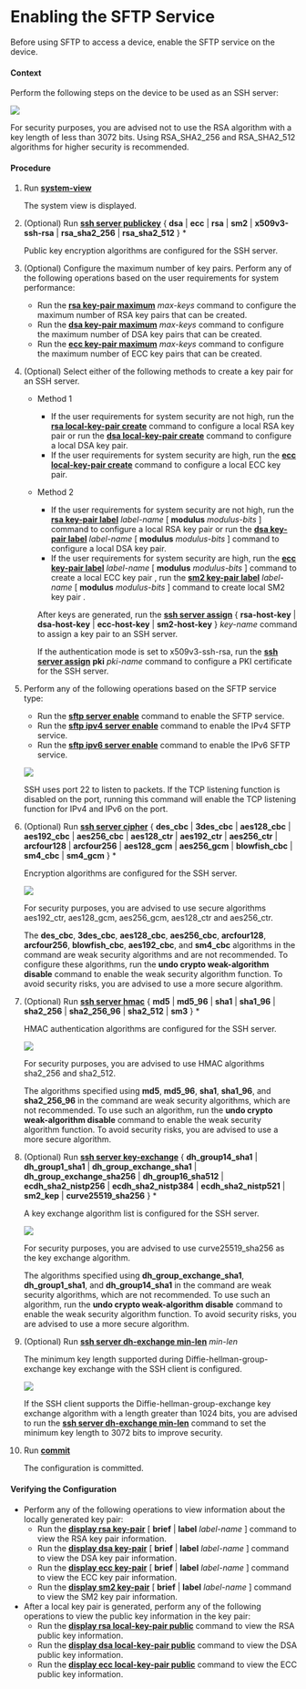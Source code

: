 Enabling the SFTP Service
=========================

Before using SFTP to access a device, enable the SFTP service on the device.

#### Context

Perform the following steps on the device to be used as an SSH server:

![](../../../../public_sys-resources/note_3.0-en-us.png) 

For security purposes, you are advised not to use the RSA algorithm with a key length of less than 3072 bits. Using RSA\_SHA2\_256 and RSA\_SHA2\_512 algorithms for higher security is recommended.



#### Procedure

1. Run [**system-view**](cmdqueryname=system-view)
   
   
   
   The system view is displayed.
2. (Optional) Run [**ssh server publickey**](cmdqueryname=ssh+server+publickey) { **dsa** | **ecc** | **rsa** | **sm2** | **x509v3-ssh-rsa** | **rsa\_sha2\_256** | **rsa\_sha2\_512** } \*
   
   
   
   Public key encryption algorithms are configured for the SSH server.
3. (Optional) Configure the maximum number of key pairs. Perform any of the following operations based on the user requirements for system performance:
   
   
   * Run the [**rsa key-pair maximum**](cmdqueryname=rsa+key-pair+maximum) *max-keys* command to configure the maximum number of RSA key pairs that can be created.
   * Run the [**dsa key-pair maximum**](cmdqueryname=dsa+key-pair+maximum) *max-keys* command to configure the maximum number of DSA key pairs that can be created.
   * Run the [**ecc key-pair maximum**](cmdqueryname=ecc+key-pair+maximum) *max-keys* command to configure the maximum number of ECC key pairs that can be created.
4. (Optional) Select either of the following methods to create a key pair for an SSH server.
   
   
   * Method 1
     + If the user requirements for system security are not high, run the [**rsa local-key-pair create**](cmdqueryname=rsa+local-key-pair+create) command to configure a local RSA key pair or run the [**dsa local-key-pair create**](cmdqueryname=dsa+local-key-pair+create) command to configure a local DSA key pair.
     + If the user requirements for system security are high, run the [**ecc local-key-pair create**](cmdqueryname=ecc+local-key-pair+create) command to configure a local ECC key pair.
   * Method 2
     + If the user requirements for system security are not high, run the [**rsa key-pair label**](cmdqueryname=rsa+key-pair+label) *label-name* [ **modulus** *modulus-bits* ] command to configure a local RSA key pair or run the [**dsa key-pair label**](cmdqueryname=dsa+key-pair+label) *label-name* [ **modulus** *modulus-bits* ] command to configure a local DSA key pair.
     + If the user requirements for system security are high, run the [**ecc key-pair label**](cmdqueryname=ecc+key-pair+label) *label-name* [ **modulus** *modulus-bits* ] command to create a local ECC key pair , run the [**sm2 key-pair label**](cmdqueryname=sm2+key-pair+label) *label-name* [ **modulus** *modulus-bits* ] command to create local SM2 key pair .
     
     After keys are generated, run the [**ssh server assign**](cmdqueryname=ssh+server+assign) { **rsa-host-key** | **dsa-host-key** | **ecc-host-key** | **sm2-host-key**  } *key-name* command to assign a key pair to an SSH server.
     
     If the authentication mode is set to x509v3-ssh-rsa, run the [**ssh server assign**](cmdqueryname=ssh+server+assign) **pki** *pki-name* command to configure a PKI certificate for the SSH server.
5. Perform any of the following operations based on the SFTP service type:
   
   
   * Run the [**sftp server enable**](cmdqueryname=sftp+server+enable) command to enable the SFTP service.
   * Run the [**sftp ipv4 server enable**](cmdqueryname=sftp+ipv4+server+enable) command to enable the IPv4 SFTP service.
   * Run the [**sftp ipv6 server enable**](cmdqueryname=sftp+ipv6+server+enable) command to enable the IPv6 SFTP service.
   
   ![](../../../../public_sys-resources/note_3.0-en-us.png) 
   
   SSH uses port 22 to listen to packets. If the TCP listening function is disabled on the port, running this command will enable the TCP listening function for IPv4 and IPv6 on the port.
6. (Optional) Run [**ssh server cipher**](cmdqueryname=ssh+server+cipher) { **des\_cbc** | **3des\_cbc** | **aes128\_cbc** | **aes192\_cbc** | **aes256\_cbc** | **aes128\_ctr** | **aes192\_ctr** | **aes256\_ctr** | **arcfour128** | **arcfour256** | **aes128\_gcm** | **aes256\_gcm** | **blowfish\_cbc** | **sm4\_cbc** | **sm4\_gcm** } \*
   
   
   
   Encryption algorithms are configured for the SSH server.
   
   
   
   ![](../../../../public_sys-resources/note_3.0-en-us.png) 
   
   For security purposes, you are advised to use secure algorithms aes192\_ctr, aes128\_gcm, aes256\_gcm, aes128\_ctr and aes256\_ctr.
   
   The **des\_cbc**, **3des\_cbc**, **aes128\_cbc**, **aes256\_cbc**, **arcfour128**, **arcfour256**, **blowfish\_cbc**, **aes192\_cbc**, and **sm4\_cbc** algorithms in the command are weak security algorithms and are not recommended. To configure these algorithms, run the **undo crypto weak-algorithm disable** command to enable the weak security algorithm function. To avoid security risks, you are advised to use a more secure algorithm.
7. (Optional) Run [**ssh server hmac**](cmdqueryname=ssh+server+hmac) { **md5** | **md5\_96** | **sha1** | **sha1\_96** | **sha2\_256** | **sha2\_256\_96** | **sha2\_512** | **sm3** } \*
   
   
   
   HMAC authentication algorithms are configured for the SSH server.
   
   
   
   ![](../../../../public_sys-resources/note_3.0-en-us.png) 
   
   For security purposes, you are advised to use HMAC algorithms sha2\_256 and sha2\_512.
   
   The algorithms specified using **md5**, **md5\_96**, **sha1**, **sha1\_96**, and **sha2\_256\_96** in the command are weak security algorithms, which are not recommended. To use such an algorithm, run the **undo crypto weak-algorithm disable** command to enable the weak security algorithm function. To avoid security risks, you are advised to use a more secure algorithm.
8. (Optional) Run [**ssh server key-exchange**](cmdqueryname=ssh+server+key-exchange) { **dh\_group14\_sha1** | **dh\_group1\_sha1** | **dh\_group\_exchange\_sha1** | **dh\_group\_exchange\_sha256** | **dh\_group16\_sha512** | **ecdh\_sha2\_nistp256** | **ecdh\_sha2\_nistp384** | **ecdh\_sha2\_nistp521** | **sm2\_kep** | **curve25519\_sha256** } \*
   
   
   
   A key exchange algorithm list is configured for the SSH server.
   
   
   
   ![](../../../../public_sys-resources/note_3.0-en-us.png) 
   
   For security purposes, you are advised to use curve25519\_sha256 as the key exchange algorithm.
   
   The algorithms specified using **dh\_group\_exchange\_sha1**, **dh\_group1\_sha1**, and **dh\_group14\_sha1** in the command are weak security algorithms, which are not recommended. To use such an algorithm, run the **undo crypto weak-algorithm disable** command to enable the weak security algorithm function. To avoid security risks, you are advised to use a more secure algorithm.
9. (Optional) Run [**ssh server dh-exchange min-len**](cmdqueryname=ssh+server+dh-exchange+min-len) *min-len*
   
   
   
   The minimum key length supported during Diffie-hellman-group-exchange key exchange with the SSH client is configured.
   
   
   
   ![](../../../../public_sys-resources/note_3.0-en-us.png) 
   
   If the SSH client supports the Diffie-hellman-group-exchange key exchange algorithm with a length greater than 1024 bits, you are advised to run the [**ssh server dh-exchange min-len**](cmdqueryname=ssh+server+dh-exchange+min-len) command to set the minimum key length to 3072 bits to improve security.
10. Run [**commit**](cmdqueryname=commit)
    
    
    
    The configuration is committed.

#### Verifying the Configuration

* Perform any of the following operations to view information about the locally generated key pair:
  + Run the [**display rsa key-pair**](cmdqueryname=display+rsa+key-pair) [ **brief** | **label** *label-name* ] command to view the RSA key pair information.
  + Run the [**display dsa key-pair**](cmdqueryname=display+dsa+key-pair) [ **brief** | **label** *label-name* ] command to view the DSA key pair information.
  + Run the [**display ecc key-pair**](cmdqueryname=display+ecc+key-pair) [ **brief** | **label** *label-name* ] command to view the ECC key pair information.
  + Run the [**display sm2 key-pair**](cmdqueryname=display+sm2+key-pair) [ **brief** | **label** *label-name* ] command to view the SM2 key pair information.
* After a local key pair is generated, perform any of the following operations to view the public key information in the key pair:
  + Run the [**display rsa local-key-pair public**](cmdqueryname=display+rsa+local-key-pair+public) command to view the RSA public key information.
  + Run the [**display dsa local-key-pair public**](cmdqueryname=display+dsa+local-key-pair+public) command to view the DSA public key information.
  + Run the [**display ecc local-key-pair public**](cmdqueryname=display+ecc+local-key-pair+public) command to view the ECC public key information.